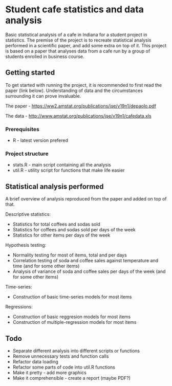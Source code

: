 # Student cafe statistics and data analysis

Basic statistical analysis of a cafe in Indiana for a student project in statistics. The premise of the project is to recreate statistical analysis performed in a scientific paper, and add some extra on top of it. This project is based on a paper that analyses data from a cafe run by a group of students enrolled in business course.

## Getting started

To get started with running the project, it is recommended to first read the paper (link below). Understanding of data and the circumstances surrounding it can prove invaluable.

The paper - https://ww2.amstat.org/publications/jse/v19n1/depaolo.pdf

The data - http://www.amstat.org/publications/jse/v19n1/cafedata.xls

### Prerequisites

* R - latest version prefered

### Project structure

* stats.R - main script containing all the analysis
* util.R - utility script for functions that make life easier

## Statistical analysis performed

A brief overview of analysis reproduced from the paper and added on top of that.

Descriptive statistics:

* Statistics for total coffees and sodas sold
* Statistics for coffees and sodas sold per days of the week
* Statistics for other items per days of the week

Hypothesis testing:
* Normality testing for most of items, total and per days
* Correlation testing of soda and coffee sales against temperature and time (and for some other items)
* Analysis of variance of soda and coffee sales per days of the week (and for some other items)

Time-series:
* Construction of basic time-series models for most items

Regressions:
* Construction of basic reggresion models for most items
* Construction of multiple-regression models for most items

## Todo

* Separate different analysis into different scripts or functions
* Remove unnecessary tests and function calls
* Refactor data loading
* Refactor some parts of code into util.R functions
* Make it pretty - add more graphics
* Make it comprehensible - create a report (maybe PDF?)
